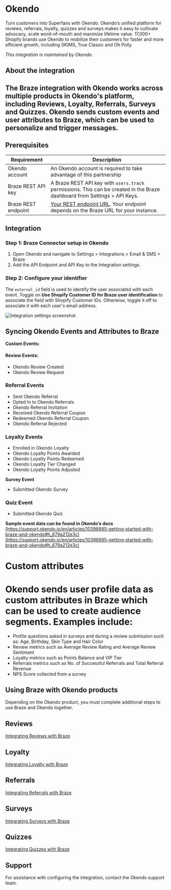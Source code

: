 # Okendo

Turn customers into Superfans with Okendo. Okendo’s unified platform for reviews, referrals, loyalty, quizzes and surveys makes it easy to cultivate advocacy, scale word-of-mouth and maximize lifetime value. 17,000+ Shopify brands use Okendo to mobilize their customers for faster and more efficient growth, including SKIMS, True Classic and Oh Polly.

*This integration is maintained by Okendo.*

## About the integration

## The Braze integration with Okendo works across multiple products in Okendo's platform, including Reviews, Loyalty, Referrals, Surveys and Quizzes. Okendo sends custom events and user attributes to Braze, which can be used to personalize and trigger messages.  

## Prerequisites

| Requirement            | Description                                                                 |
|------------------------|-----------------------------------------------------------------------------|
| Okendo account         | An Okendo account is required to take advantage of this partnership         |
| Braze REST API key     | A Braze REST API key with `users.track` permissions. This can be created in the Braze dashboard from Settings > API Keys. |
| Braze REST endpoint    | [Your REST endpoint URL](https://www.braze.com/docs/api/basics/#endpoints). Your endpoint depends on the Braze URL for your instance. |

## Integration

### Step 1: Braze Connector setup in Okendo

1. Open Okendo and navigate to Settings > Integrations > Email & SMS > Braze  
2. Add the API Endpoint and API Key to the Integration settings.

### Step 2: Configure your identifier

The `external_id` field is used to identify the user associated with each event. Toggle on **Use Shopify Customer ID for Braze user identification** to associate the field with Shopify Customer IDs. Otherwise, toggle it off to associate it with each user's email address.

![Integration settings screenshot](images/image1.png)

## Syncing Okendo Events and Attributes to Braze

**Custom Events:**

#### Review Events:
- Okendo Review Created  
- Okendo Review Request  

### Referral Events

- Sent Okendo Referral  
- Opted In to Okendo Referrals  
- Okendo Referral Invitation  
- Received Okendo Referral Coupon  
- Redeemed Okendo Referral Coupon  
- Okendo Referral Rejected  

### Loyalty Events

- Enrolled in Okendo Loyalty  
- Okendo Loyalty Points Awarded  
- Okendo Loyalty Points Redeemed  
- Okendo Loyalty Tier Changed  
- Okendo Loyalty Points Adjusted  

**Survey Event**
- Submitted Okendo Survey  

### Quiz Event
- Submitted Okendo Quiz  

**Sample event data can be found in Okendo’s docs**  
[https://support.okendo.io/en/articles/10396885-getting-started-with-braze-and-okendo#h_679a212e3c](https://support.okendo.io/en/articles/10396885-getting-started-with-braze-and-okendo#h_679a212e3c)

# Custom attributes

# Okendo sends user profile data as custom attributes in Braze which can be used to create audience segments. Examples include:

- Profile questions asked in surveys and during a review submission such as: Age, Birthday, Skin Type and Hair Color  
- Review metrics such as Average Review Rating and Average Review Sentiment  
- Loyalty metrics such as Points Balance and VIP Tier  
- Referrals metrics such as No. of Successful Referrals and Total Referral Revenue  
- NPS Score collected from a survey  

## Using Braze with Okendo products

Depending on the Okendo product, you must complete additional steps to use Braze and Okendo together.

## Reviews

[Integrating Reviews with Braze](https://support.okendo.io/en/articles/10509722-integrating-reviews-with-braze#h_09c4575b39)

## Loyalty

[Integrating Loyalty with Braze](https://support.okendo.io/en/articles/10509615-integrating-loyalty-with-braze#h_47129ea105)

## Referrals

[Integrating Referrals with Braze](https://support.okendo.io/en/articles/10509748-build-a-canvas-in-braze-to-trigger-referral-emails#h_32fb5ba542)

## Surveys

[Integrating Surveys with Braze](https://support.okendo.io/en/articles/11546662-integrating-surveys-with-braze)

## Quizzes

[Integrating Quizzes with Braze](https://support.okendo.io/en/articles/10509739-build-a-canvas-in-braze-to-send-quiz-recommendations#h_53748cb121)

## Support

For assistance with configuring the integration, contact the Okendo support team.
